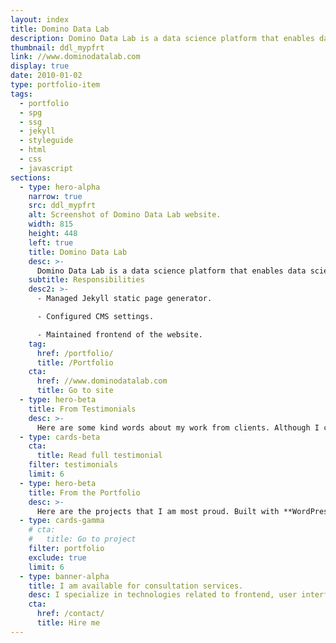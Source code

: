 ```yaml
---
layout: index
title: Domino Data Lab
description: Domino Data Lab is a data science platform that enables data science teams to rapidly develop and deploy models that drive breakthrough innovation and competitive advantage.
thumbnail: ddl_mypfrt
link: //www.dominodatalab.com
display: true
date: 2010-01-02
type: portfolio-item
tags:
  - portfolio
  - spg
  - ssg
  - jekyll
  - styleguide
  - html
  - css
  - javascript
sections:
  - type: hero-alpha
    narrow: true
    src: ddl_mypfrt
    alt: Screenshot of Domino Data Lab website.
    width: 815
    height: 448
    left: true
    title: Domino Data Lab
    desc: >-
      Domino Data Lab is a data science platform that enables data science teams to rapidly develop and deploy models that drive breakthrough innovation and competitive advantage. The website runs on Jekyll.
    subtitle: Responsibilities
    desc2: >-
      - Managed Jekyll static page generator.

      - Configured CMS settings.

      - Maintained frontend of the website.
    tag:
      href: /portfolio/
      title: /Portfolio
    cta:
      href: //www.dominodatalab.com
      title: Go to site
  - type: hero-beta
    title: From Testimonials
    desc: >-
      Here are some kind words about my work from clients. Although I collaborated with clients from more than 10 countries, most of them come from **The United States**.
  - type: cards-beta
    cta:
      title: Read full testimonial
    filter: testimonials
    limit: 6
  - type: hero-beta
    title: From the Portfolio
    desc: >-
      Here are the projects that I am most proud. Built with **WordPress**, **Shopify**, **Jekyll**, and **Hugo**, among others.
  - type: cards-gamma
    # cta:
    #   title: Go to project
    filter: portfolio
    exclude: true
    limit: 6
  - type: banner-alpha
    title: I am available for consultation services.
    desc: I specialize in technologies related to frontend, user interface, and web development.
    cta:
      href: /contact/
      title: Hire me
---
```

